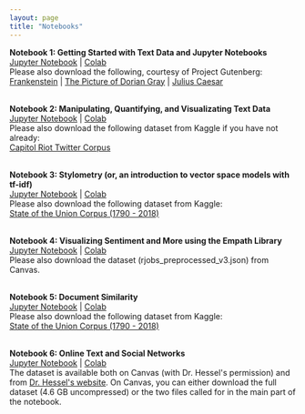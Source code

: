 ```yaml
---
layout: page
title: "Notebooks"
---
```


**Notebook 1: Getting Started with Text Data and Jupyter Notebooks** <br>
[Jupyter Notebook](notebooks/soc128d_notebook1_getting_started_with_text_data_and_jupyter_v2.ipynb) | [Colab](https://colab.research.google.com/drive/117EaXyD9UOnzGep_ABMm9p_jVTm4gmAC?usp=sharing) <br>
Please also download the following, courtesy of Project Gutenberg: <br>
[Frankenstein](notebooks/frankenstein.txt) | [The Picture of Dorian Gray](notebooks/picture_of_dorian_gray.txt) | [Julius Caesar](notebooks/julius_caesar.txt) <br><br>

**Notebook 2: Manipulating, Quantifying, and Visualizating Text Data** <br>
[Jupyter Notebook](notebooks/soc128d_notebook2_manipulating_quantifying_visualizing_text_data_v2.ipynb) | [Colab](https://colab.research.google.com/drive/12GnWfuCiVWow7zRIzSSCcM0XsK0cxrNU?usp=sharing) <br>
Please also download the following dataset from Kaggle if you have not already: <br>
[Capitol Riot Twitter Corpus](https://www.kaggle.com/datasets/mrmorj/capitol-riot-tweets) <br><br>

**Notebook 3: Stylometry (or, an introduction to vector space models with tf-idf)** <br>
[Jupyter Notebook](notebooks/soc128d_notebook3_stylometry_v2.ipynb) | [Colab](https://colab.research.google.com/drive/1tulhS4AW-lXYg7h9kx_5KiOdZ0rduOFj?usp=sharing) <br>
Please also download the following dataset from Kaggle: <br>
[State of the Union Corpus (1790 - 2018)](https://www.kaggle.com/datasets/rtatman/state-of-the-union-corpus-1989-2017) <br><br>

**Notebook 4: Visualizing Sentiment and More using the Empath Library** <br>
[Jupyter Notebook](notebooks/soc128d_notebook4_visualizing_sentiment_and_more_using_the_empath_library_v2.ipynb) | [Colab](https://colab.research.google.com/drive/1l0mzA-Z9af4M2ajY61bz0gH2DYi8GP-B?usp=sharing) <br>
Please also download the dataset (rjobs_preprocessed_v3.json) from Canvas. <br><br>

**Notebook 5: Document Similarity** <br>
[Jupyter Notebook](notebooks/soc128d_notebook5_document_similarity_v2.ipynb) | [Colab](https://colab.research.google.com/drive/1-E6D91TlaDWhjZcIM8VKxGrlw64JZ4hG?usp=sharing) <br>
Please also download the following dataset from Kaggle: <br>
[State of the Union Corpus (1790 - 2018)](https://www.kaggle.com/datasets/rtatman/state-of-the-union-corpus-1989-2017) <br><br>

**Notebook 6: Online Text and Social Networks** <br>
[Jupyter Notebook](notebooks/soc128d_notebook6_online_text_social_networks_v2.ipynb) | [Colab](https://colab.research.google.com/drive/1q5ju59GSNno5VE9Q6ZpGJkmr1NE0E_Ot?usp=sharing) <br>
The dataset is available both on Canvas (with Dr. Hessel's permission) and from [Dr. Hessel's website](https://jmhessel.com/projects/latent_interest/latent_interest.html). On Canvas, you can either download the full dataset (4.6 GB uncompressed) or the two files called for in the main part of the notebook. <br><br>


<!-- Notebook 1: Getting Started with Text Data and Jupyter Notebooks <br>
> [IPYNB](notebooks/soc128d_notebook1_getting_started_with_text_data_and_jupyter_notebooks.ipynb)
> Please also download:
> [Frankenstein](notebooks/frankenstein.txt)
> [The Picture of Dorian Gray](notebooks/picture_of_dorian_gray.txt)
> [Julius Caesar](notebooks/julius_caesar.txt)

Notebook 2: Manipulating, Quantifying, and Visualizating Text Data <br>
> [IPYNB](notebooks/soc128d_notebook_2_manipulating_quantifying_visualizing_text_data.ipynb) \| [PDF](soc128d_notebook_2_manipulating_quantifying_visualizing_text_data.pdf) <br>

Notebook 3: Stylometry <br>
> [IPYNB](notebooks/soc128d_notebook_3_stylometry.ipynb) \| [PDF](notebooks/soc128d_notebook_3_stylometry.pdf) <br>

Notebook 4: Visualizing Sentiment and More using the Empath Library <br>
> [IPYNB](notebooks/soc128d_notebook_4_visualizing_sentiment_and_more_using_the_empath_library.ipynb) \| [PDF](notebooks/soc128d_notebook_4_visualizing_sentiment_and_more_using_the_empath_library.pdf) \| [Preprocessing](notebooks/soc128d_preprocessing_corpus_for_notebook4.ipynb) <br>

Notebook 5: Document Similarity <br>
> [IPYNB](notebooks/soc128d_notebook_5_document_similarity.ipynb) \| [PDF](notebooks/soc128d_notebook_5_document_similarity.pdf)

Notebook 7: Web Scraping and APIs <br>
> [IPYNB](notebooks/soc128d_notebook_7_webscraping_and_APIs.ipynb) \| [PDF](notebooks/soc128d_notebook_7_webscraping_and_APIs.pdf)

Notebook 8: Bias in Pretrained Word Embeddings <br>
> [IPYNB](notebooks/soc128d_notebook_8_bias_in_pretrained_word_embeddings.ipynb) \| [PDF](notebooks/soc128d_notebook_8_bias_in_pretrained_word_embeddings.pdf)

Notebook 9: Training Word Embeddings using Gensim <br>
> [IPYNB](notebooks/soc128d_notebook_9_training_word_embeddings.ipynb) \| [PDF](notebooks/soc128d_notebook_9_training_word_embeddings.pdf)

Notebook 10: Topic Modeling with Gensim <br>
> [IPYNB](notebooks/soc128d_notebook_10_topic_modeling_with_gensim.ipynb)

Notebook 11: Evaluating Topic Models
> [IPYNB](notebooks/soc128d_notebook11_evaluating_topic_models.ipynb)

Notebook 12: Modeling Ratings and Sentiment using Python
> [IPYNB](notebooks/soc128d_notebook_12_modeling_ratings_and_sentiment_using_python.ipynb)

Notebook 13a: Preparing a Sample of Yelp Reviews
> [IPYNB](notebooks/soc128d_notebook_13a_preparing_a_sample_of_yelp_reviews.ipynb)

Notebook 13b: Combined Topic Models and Using Topics as Variables
> [Google Colab](https://colab.research.google.com/drive/1FnAVL3BLBrYpJnO80jmrnneNlgaLMkjp?usp=sharing)

For Notebook 13b, save a copy to work on. Restart the runtime when instructed.  -->
